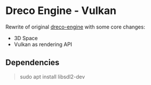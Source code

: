 # Dreco Engine - Vulkan
Rewrite of original [dreco-engine](https://github.com/GloryOfNight/dreco-engine) with some core changes:
- 3D Space
- Vulkan as rendering API

 ## Dependencies
> sudo apt install libsdl2-dev
